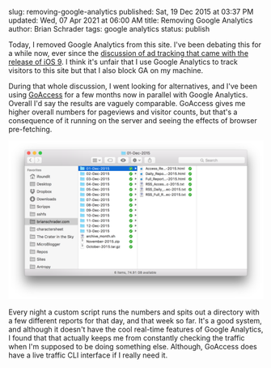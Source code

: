 slug: removing-google-analytics
published: Sat, 19 Dec 2015 at 03:37 PM
updated: Wed, 07 Apr 2021 at 06:00 AM
title: Removing Google Analytics
author: Brian Schrader
tags: google analytics
status: publish

Today, I removed Google Analytics from this site. I've been
debating this for a while now, ever since the [discussion of ad tracking that
came with the release of iOS 9][0]. I think it's unfair that I use Google 
Analytics to track visitors to this site but that I also block GA on my
machine.

During that whole discussion, I went looking for alternatives, and I've been
using [GoAccess][1] for a few months now in parallel with Google Analytics. 
Overall I'd say the results are vaguely comparable. GoAccess gives me higher 
overall numbers for pageviews and visitor counts, but that's a consequence of it
running on the server and seeing the effects of browser pre-fetching. 

![My reports](../../images/blog/_reports.png)

Every night a custom script runs the numbers and spits out a directory with a 
few different reports for that day, and that week so far. It's a good system, 
and although it doesn't have the cool real-time features of Google Analytics, 
I found that that actually keeps me from constantly checking the traffic when 
I'm supposed to be doing something else. Although, GoAccess does have a live 
traffic CLI interface if I really need it.

[0]: http://brianschrader.com/archive/re-the-ethics-of-modern-web-ad-blocking/ 
[1]: http://goaccess.io
